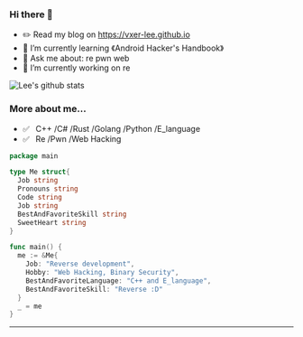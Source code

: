 ### Hi there 👋
- ✏️ Read my blog on https://vxer-lee.github.io
- 🌱 I’m currently learning 《Android Hacker's Handbook》
- 💬 Ask me about: re pwn web
- 🔭 I’m currently working on re  

![Lee's github stats](https://github-readme-stats.vercel.app/api?username=Vxer-Lee&count_private=true&show_icons=true)


<!--
**Vxer-Lee/Vxer-Lee** is a ✨ _special_ ✨ repository because its `README.md` (this file) appears on your GitHub profile.
Here are some ideas to get you started:
- 🔭 I’m currently working on ...
- 🌱 I’m currently learning ...
- 👯 I’m looking to collaborate on ...
- 🤔 I’m looking for help with ...
- 💬 Ask me about ...
- 📫 How to reach me: ...
- 😄 Pronouns: ...
- ⚡ Fun fact: ...
-->
### More about me...

- ✅ ⁠ ⁢⁣⁡⁠ C++ /C# /Rust /Golang /Python /E_language
- ✅ ⁠ ⁢⁣⁡⁠ ⁢⁣⁡Re /Pwn /Web Hacking

```go
package main

type Me struct{
  Job string
  Pronouns string
  Code string
  Job string
  BestAndFavoriteSkill string
  SweetHeart string
}

func main() {
  me := &Me{
    Job: "Reverse development",
    Hobby: "Web Hacking, Binary Security",
    BestAndFavoriteLanguage: "C++ and E_language",
    BestAndFavoriteSkill: "Reverse :D"
  }
  _ = me
}
```
---


